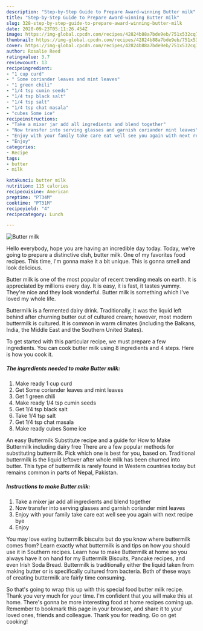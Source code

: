 ```yaml
---
description: "Step-by-Step Guide to Prepare Award-winning Butter milk"
title: "Step-by-Step Guide to Prepare Award-winning Butter milk"
slug: 328-step-by-step-guide-to-prepare-award-winning-butter-milk
date: 2020-09-23T05:11:26.454Z
image: https://img-global.cpcdn.com/recipes/42824b88a7bde9eb/751x532cq70/butter-milk-recipe-main-photo.jpg
thumbnail: https://img-global.cpcdn.com/recipes/42824b88a7bde9eb/751x532cq70/butter-milk-recipe-main-photo.jpg
cover: https://img-global.cpcdn.com/recipes/42824b88a7bde9eb/751x532cq70/butter-milk-recipe-main-photo.jpg
author: Rosalie Reed
ratingvalue: 3.7
reviewcount: 13
recipeingredient:
- "1 cup curd"
- " Some coriander leaves and mint leaves"
- "1 green chili"
- "1/4 tsp cumin seeds"
- "1/4 tsp black salt"
- "1/4 tsp salt"
- "1/4 tsp chat masala"
- "cubes Some ice"
recipeinstructions:
- "Take a mixer jar add all ingredients and blend together"
- "Now transfer into serving glasses and garnish coriander mint leaves"
- "Enjoy with your family take care eat well see you again with next recipe bye"
- "Enjoy"
categories:
- Recipe
tags:
- butter
- milk

katakunci: butter milk 
nutrition: 115 calories
recipecuisine: American
preptime: "PT34M"
cooktime: "PT31M"
recipeyield: "4"
recipecategory: Lunch

---
```



![Butter milk](https://img-global.cpcdn.com/recipes/42824b88a7bde9eb/751x532cq70/butter-milk-recipe-main-photo.jpg)

Hello everybody, hope you are having an incredible day today. Today, we're going to prepare a distinctive dish, butter milk. One of my favorites food recipes. This time, I'm gonna make it a bit unique. This is gonna smell and look delicious.

Butter milk is one of the most popular of recent trending meals on earth. It is appreciated by millions every day. It is easy, it is fast, it tastes yummy. They're nice and they look wonderful. Butter milk is something which I've loved my whole life.

Buttermilk is a fermented dairy drink. Traditionally, it was the liquid left behind after churning butter out of cultured cream; however, most modern buttermilk is cultured. It is common in warm climates (including the Balkans, India, the Middle East and the Southern United States).


To get started with this particular recipe, we must prepare a few ingredients. You can cook butter milk using 8 ingredients and 4 steps. Here is how you cook it.

<!--inarticleads1-->

##### The ingredients needed to make Butter milk:

1. Make ready 1 cup curd
1. Get  Some coriander leaves and mint leaves
1. Get 1 green chili
1. Make ready 1/4 tsp cumin seeds
1. Get 1/4 tsp black salt
1. Take 1/4 tsp salt
1. Get 1/4 tsp chat masala
1. Make ready cubes Some ice


An easy Buttermilk Substitute recipe and a guide for How to Make Buttermilk including dairy free There are a few popular methods for substituting buttermilk. Pick which one is best for you, based on. Traditional buttermilk is the liquid leftover after whole milk has been churned into butter. This type of buttermilk is rarely found in Western countries today but remains common in parts of Nepal, Pakistan. 

<!--inarticleads2-->

##### Instructions to make Butter milk:

1. Take a mixer jar add all ingredients and blend together
1. Now transfer into serving glasses and garnish coriander mint leaves
1. Enjoy with your family take care eat well see you again with next recipe bye
1. Enjoy


You may love eating buttermilk biscuits but do you know where buttermilk comes from? Learn exactly what buttermilk is and tips on how you should use it in Southern recipes. Learn how to make Buttermilk at home so you always have it on hand for my Buttermilk Biscuits, Pancake recipes, and even Irish Soda Bread. Buttermilk is traditionally either the liquid taken from making butter or is specifically cultured from bacteria. Both of these ways of creating buttermilk are fairly time consuming. 

So that's going to wrap this up with this special food butter milk recipe. Thank you very much for your time. I'm confident that you will make this at home. There's gonna be more interesting food at home recipes coming up. Remember to bookmark this page in your browser, and share it to your loved ones, friends and colleague. Thank you for reading. Go on get cooking!
